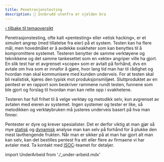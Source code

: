 ```yaml
---
title: Penetrasjonstesting
description: 🥷 Innbrudd utenfra er sjelden bra
---
```


[‹ tilbake til temaoversikt](/docs/sikker-utvikling)

Penetrasjonstesting, ofte kalt «pentesting» eller «etisk hacking», er et simulert angrep (med tillatelse fra eier) på et system. Testen kan ha flere mål, men hovedmålet er å avdekke svakheter som kan benyttes til å kompromittere systemet. Testeren benytter de samme verktøyene og teknikkene og det samme tankesettet som en «ekte» angriper ville ha gjort. En slik test har et avgrenset «scope» som er avtalt på forhånd, dvs en avtale om hva som er innafor å gjøre, hvor lang tid man har til rådighet og hvordan man skal kommunisere med kunden underveis. For at testen skal bli realistisk, kjøres den typisk mot produksjonsmiljøet. Sluttproduktet av en pentest er en rapport som beskriver rammene rundt testen, funnene som ble gjort og forslag til hvordan man kan rette opp i svakhetene.

Testeren har full frihet til å velge verktøy og metodikk selv, kun avgrenset av avtalen med eieren av systemet. Ingen systemer og tester er like, så metodikken og verktøybruken må justeres underveis basert på hva man finner.

Pentester er dyre og krever spesialister. Det er derfor viktig at man gjør så mye [statisk](kodeanalyse) og [dynamisk](dynamiskanalyse) analyse man kan selv på forhånd for å plukke den mest lavthengende frukten. Når man er sikker på at man har gjort alt man kan selv, kan det bestilles pentest fra ett eller flere av firmaene vi har avtaler med. Ta kontakt med [ISOC](https://teamkatalog.nais.adeo.no/team/7efbfb23-b200-4507-9153-736e7fbcf8da)-teamet for detaljer.

import UnderArbeid from './\_under-arbeid.mdx'

<UnderArbeid />
